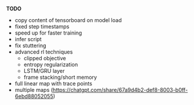 **TODO**
- copy content of tensorboard on model load
- fixed step timestamps
- speed up for faster training
- infer script
- fix stuttering
- advanced rl techniques
    - clipped objective
    - entropy regularization
    - LSTM/GRU layer
    - frame stacking/short memory
- full linear map with trace points
- multiple maps (https://chatgpt.com/share/67a9d4b2-def8-8003-b0ff-6ebd88052055)
